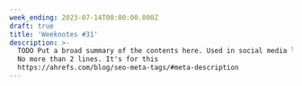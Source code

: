 ```yaml
---
week_ending: 2023-07-14T00:00:00.000Z
draft: true
title: 'Weeknotes #31'
description: >-
  TODO Put a broad summary of the contents here. Used in social media links etc.
  No more than 2 lines. It's for this
  https://ahrefs.com/blog/seo-meta-tags/#meta-description
---
```


